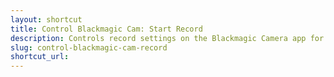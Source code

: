 ```yaml
---
layout: shortcut
title: Control Blackmagic Cam: Start Record
description: Controls record settings on the Blackmagic Camera app for iOS
slug: control-blackmagic-cam-record
shortcut_url: 
---
```

